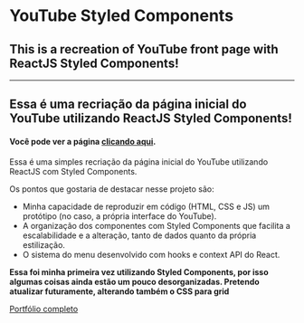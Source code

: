 # YouTube Styled Components

## This is a recreation of YouTube front page with ReactJS Styled Components!
---
## Essa é uma recriação da página inicial do YouTube utilizando ReactJS Styled Components!

#### Você pode ver a página [clicando aqui](https://leonardosantos.herokuapp.com/youtube).

Essa é uma simples recriação da página inicial do YouTube utilizando ReactJS com Styled Components.

Os pontos que gostaria de destacar nesse projeto são:
- Minha capacidade de reproduzir em código (HTML, CSS e JS) um protótipo (no caso, a própria interface do YouTube).
- A organização dos componentes com Styled Components que facilita a escalabilidade e a alteração, tanto de dados quanto da própria estilização.
- O sistema do menu desenvolvido com hooks e context API do React.

**Essa foi minha primeira vez utilizando Styled Components, por isso algumas coisas ainda estão um pouco desorganizadas. Pretendo atualizar futuramente, alterando também o CSS para grid**

[Portfólio completo](https://leonardosantos.herokuapp.com)
